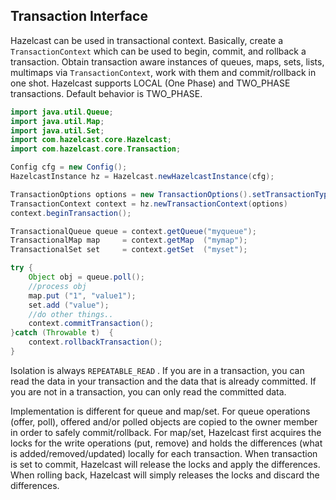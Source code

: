 ## Transaction Interface

Hazelcast can be used in transactional context. Basically, create a `TransactionContext` which can be used to begin, commit, and rollback a transaction. Obtain transaction aware instances of queues, maps, sets, lists, multimaps via `TransactionContext`, work with them and commit/rollback in one shot. Hazelcast supports LOCAL (One Phase) and TWO\_PHASE transactions. Default behavior is TWO\_PHASE.

```java
import java.util.Queue;
import java.util.Map;
import java.util.Set;
import com.hazelcast.core.Hazelcast;
import com.hazelcast.core.Transaction; 

Config cfg = new Config();
HazelcastInstance hz = Hazelcast.newHazelcastInstance(cfg);

TransactionOptions options = new TransactionOptions().setTransactionType(TransactionType.LOCAL);
TransactionContext context = hz.newTransactionContext(options)
context.beginTransaction();

TransactionalQueue queue = context.getQueue("myqueue");
TransactionalMap map     = context.getMap  ("mymap");
TransactionalSet set     = context.getSet  ("myset");

try {
    Object obj = queue.poll();
    //process obj
    map.put ("1", "value1");
    set.add ("value");
    //do other things..
    context.commitTransaction();
}catch (Throwable t)  {
    context.rollbackTransaction();
}
```

Isolation is always `REPEATABLE_READ` . If you are in a transaction, you can read the data in your transaction and the data that is already committed. If you are not in a transaction, you can only read the committed data. 

Implementation is different for queue and map/set. For queue operations (offer, poll), offered and/or polled objects are copied to the owner member in order to safely commit/rollback. For map/set, Hazelcast first acquires the locks for the write operations (put, remove) and holds the differences (what is added/removed/updated) locally for each transaction. When transaction is set to commit, Hazelcast will release the locks and apply the differences. When rolling back, Hazelcast will simply releases the locks and discard the differences.

